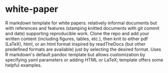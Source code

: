 # white-paper
R markdown template for white papers: relatively informal documents but with references and features (stamping knitted documents with git commit and date) supporting reproducible work. Clone the repo and add your written content (including figures, tables, etc.), then knit to either pdf (LaTeX), html, or an html format inspired by readTheDocs (but other predefined formats are available) just by selecting the desired format. Uses R markdown's default pandoc template but allows customization by specifying yaml parameters or adding HTML or LaTeX; template offers some helpful examples. 
